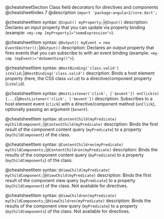 @cheatsheetSection
Class field decorators for directives and components
@cheatsheetIndex 7
@description
`import 'package:angular2/core.dart';`

@cheatsheetItem
syntax:
`@Input() myProperty;`|`@Input()`
description:
Declares an input property that you can update via property binding (example:
`<my-cmp [myProperty]="someExpression">`).


@cheatsheetItem
syntax:
`@Output() myEvent = new EventEmitter();`|`@Output()`
description:
Declares an output property that fires events that you can subscribe to with an event binding (example: `<my-cmp (myEvent)="doSomething()">`).


@cheatsheetItem
syntax:
`@HostBinding('class.valid') isValid;`|`@HostBinding('class.valid')`
description:
Binds a host element property (here, the CSS class `valid`) to a directive/component property (`isValid`).


@cheatsheetItem
syntax:
`@HostListener('click', ['$event']) onClick(e) {...}`|`@HostListener('click', ['$event'])`
description:
Subscribes to a host element event (`click`) with a directive/component method (`onClick`), optionally passing an argument (`$event`).


@cheatsheetItem
syntax:
`@ContentChild(myPredicate) myChildComponent;`|`@ContentChild(myPredicate)`
description:
Binds the first result of the component content query (`myPredicate`) to a property (`myChildComponent`) of the class.


@cheatsheetItem
syntax:
`@ContentChildren(myPredicate) myChildComponents;`|`@ContentChildren(myPredicate)`
description:
Binds the results of the component content query (`myPredicate`) to a property (`myChildComponents`) of the class.


@cheatsheetItem
syntax:
`@ViewChild(myPredicate) myChildComponent;`|`@ViewChild(myPredicate)`
description:
Binds the first result of the component view query (`myPredicate`) to a property (`myChildComponent`) of the class. Not available for directives.


@cheatsheetItem
syntax:
`@ViewChildren(myPredicate) myChildComponents;`|`@ViewChildren(myPredicate)`
description:
Binds the results of the component view query (`myPredicate`) to a property (`myChildComponents`) of the class. Not available for directives.
